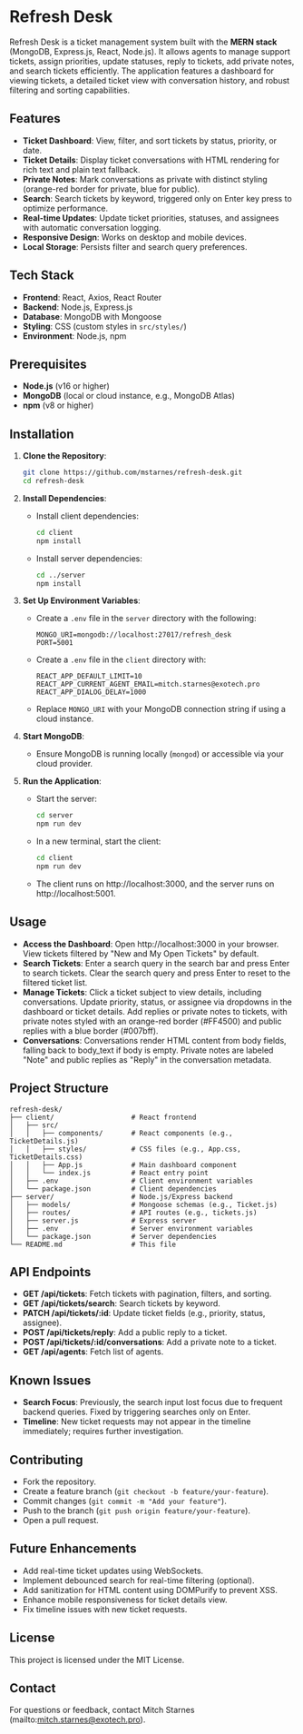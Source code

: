 # Refresh Desk

Refresh Desk is a ticket management system built with the **MERN stack** (MongoDB, Express.js, React, Node.js). It allows agents to manage support tickets, assign priorities, update statuses, reply to tickets, add private notes, and search tickets efficiently. The application features a dashboard for viewing tickets, a detailed ticket view with conversation history, and robust filtering and sorting capabilities.

## Features

- **Ticket Dashboard**: View, filter, and sort tickets by status, priority, or date.
- **Ticket Details**: Display ticket conversations with HTML rendering for rich text and plain text fallback.
- **Private Notes**: Mark conversations as private with distinct styling (orange-red border for private, blue for public).
- **Search**: Search tickets by keyword, triggered only on Enter key press to optimize performance.
- **Real-time Updates**: Update ticket priorities, statuses, and assignees with automatic conversation logging.
- **Responsive Design**: Works on desktop and mobile devices.
- **Local Storage**: Persists filter and search query preferences.

## Tech Stack

- **Frontend**: React, Axios, React Router
- **Backend**: Node.js, Express.js
- **Database**: MongoDB with Mongoose
- **Styling**: CSS (custom styles in `src/styles/`)
- **Environment**: Node.js, npm

## Prerequisites

- **Node.js** (v16 or higher)
- **MongoDB** (local or cloud instance, e.g., MongoDB Atlas)
- **npm** (v8 or higher)

## Installation

1. **Clone the Repository**:
   ```bash
   git clone https://github.com/mstarnes/refresh-desk.git
   cd refresh-desk
   ```

2. **Install Dependencies**:
   - Install client dependencies:
     ```bash
     cd client
     npm install
     ```
   - Install server dependencies:
     ```bash
     cd ../server
     npm install
     ```

3. **Set Up Environment Variables**:
   - Create a `.env` file in the `server` directory with the following:
     ```
     MONGO_URI=mongodb://localhost:27017/refresh_desk
     PORT=5001
     ```
   - Create a `.env` file in the `client` directory with:
     ```
     REACT_APP_DEFAULT_LIMIT=10
     REACT_APP_CURRENT_AGENT_EMAIL=mitch.starnes@exotech.pro
     REACT_APP_DIALOG_DELAY=1000
     ```
   - Replace `MONGO_URI` with your MongoDB connection string if using a cloud instance.

4. **Start MongoDB**:
   - Ensure MongoDB is running locally (`mongod`) or accessible via your cloud provider.

5. **Run the Application**:
   - Start the server:
     ```bash
     cd server
     npm run dev
     ```
   - In a new terminal, start the client:
     ```bash
     cd client
     npm run dev
     ```
   - The client runs on http://localhost:3000, and the server runs on http://localhost:5001.

## Usage

- **Access the Dashboard**: Open http://localhost:3000 in your browser. View tickets filtered by "New and My Open Tickets" by default.
- **Search Tickets**: Enter a search query in the search bar and press Enter to search tickets. Clear the search query and press Enter to reset to the filtered ticket list.
- **Manage Tickets**: Click a ticket subject to view details, including conversations. Update priority, status, or assignee via dropdowns in the dashboard or ticket details. Add replies or private notes to tickets, with private notes styled with an orange-red border (#FF4500) and public replies with a blue border (#007bff).
- **Conversations**: Conversations render HTML content from body fields, falling back to body_text if body is empty. Private notes are labeled "Note" and public replies as "Reply" in the conversation metadata.

## Project Structure

```
refresh-desk/
├── client/                   # React frontend
│   ├── src/
│   │   ├── components/       # React components (e.g., TicketDetails.js)
│   │   ├── styles/           # CSS files (e.g., App.css, TicketDetails.css)
│   │   ├── App.js            # Main dashboard component
│   │   └── index.js          # React entry point
│   ├── .env                  # Client environment variables
│   └── package.json          # Client dependencies
├── server/                   # Node.js/Express backend
│   ├── models/               # Mongoose schemas (e.g., Ticket.js)
│   ├── routes/               # API routes (e.g., tickets.js)
│   ├── server.js             # Express server
│   ├── .env                  # Server environment variables
│   └── package.json          # Server dependencies
└── README.md                 # This file
```

## API Endpoints

- **GET /api/tickets**: Fetch tickets with pagination, filters, and sorting.
- **GET /api/tickets/search**: Search tickets by keyword.
- **PATCH /api/tickets/:id**: Update ticket fields (e.g., priority, status, assignee).
- **POST /api/tickets/reply**: Add a public reply to a ticket.
- **POST /api/tickets/:id/conversations**: Add a private note to a ticket.
- **GET /api/agents**: Fetch list of agents.

## Known Issues

- **Search Focus**: Previously, the search input lost focus due to frequent backend queries. Fixed by triggering searches only on Enter.
- **Timeline**: New ticket requests may not appear in the timeline immediately; requires further investigation.

## Contributing

- Fork the repository.
- Create a feature branch (`git checkout -b feature/your-feature`).
- Commit changes (`git commit -m "Add your feature"`).
- Push to the branch (`git push origin feature/your-feature`).
- Open a pull request.

## Future Enhancements

- Add real-time ticket updates using WebSockets.
- Implement debounced search for real-time filtering (optional).
- Add sanitization for HTML content using DOMPurify to prevent XSS.
- Enhance mobile responsiveness for ticket details view.
- Fix timeline issues with new ticket requests.

## License

This project is licensed under the MIT License.

## Contact

For questions or feedback, contact Mitch Starnes (mailto:mitch.starnes@exotech.pro).
